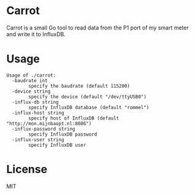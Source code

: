 # Carrot
Carrot is a small Go tool to read data from the P1 port of my smart meter and
write it to InfluxDB.

# Usage
```
Usage of ./carrot:
  -baudrate int
        specify the baudrate (default 115200)
  -device string
        specify the device (default "/dev/ttyUSB0")
  -influx-db string
        specify InfluxDB database (default "rommel")
  -influx-host string
        specify host of InfluxDB (default "http://mon.mijnbaopt.nl:8086")
  -influx-password string
        specify InfluxDB password
  -influx-user string
        specify InfluxDB user
```

# License
MIT
